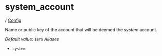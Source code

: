 # system_account

/ [Config](..) 

Name or public key of the account that will be deemed the
*system* account.

*Default value*: `$SYS`
*Aliases*
- `system`

